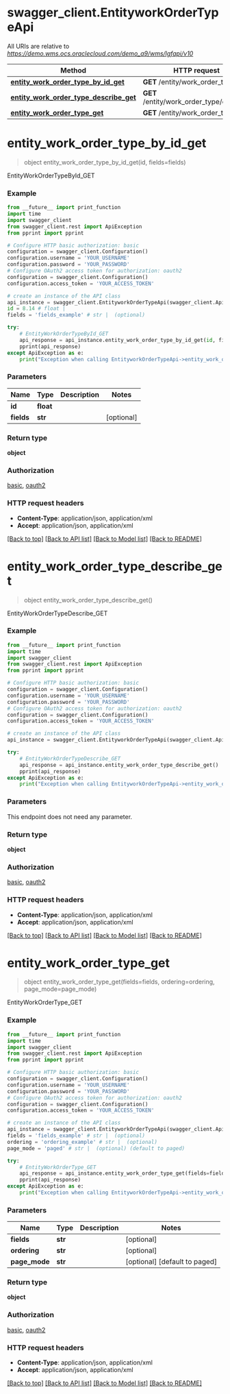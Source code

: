 # swagger_client.EntityworkOrderTypeApi

All URIs are relative to *https://demo.wms.ocs.oraclecloud.com/demo_a9/wms/lgfapi/v10*

Method | HTTP request | Description
------------- | ------------- | -------------
[**entity_work_order_type_by_id_get**](EntityworkOrderTypeApi.md#entity_work_order_type_by_id_get) | **GET** /entity/work_order_type/{id} | EntityWorkOrderTypeById_GET
[**entity_work_order_type_describe_get**](EntityworkOrderTypeApi.md#entity_work_order_type_describe_get) | **GET** /entity/work_order_type/describe | EntityWorkOrderTypeDescribe_GET
[**entity_work_order_type_get**](EntityworkOrderTypeApi.md#entity_work_order_type_get) | **GET** /entity/work_order_type | EntityWorkOrderType_GET


# **entity_work_order_type_by_id_get**
> object entity_work_order_type_by_id_get(id, fields=fields)

EntityWorkOrderTypeById_GET



### Example
```python
from __future__ import print_function
import time
import swagger_client
from swagger_client.rest import ApiException
from pprint import pprint

# Configure HTTP basic authorization: basic
configuration = swagger_client.Configuration()
configuration.username = 'YOUR_USERNAME'
configuration.password = 'YOUR_PASSWORD'
# Configure OAuth2 access token for authorization: oauth2
configuration = swagger_client.Configuration()
configuration.access_token = 'YOUR_ACCESS_TOKEN'

# create an instance of the API class
api_instance = swagger_client.EntityworkOrderTypeApi(swagger_client.ApiClient(configuration))
id = 8.14 # float | 
fields = 'fields_example' # str |  (optional)

try:
    # EntityWorkOrderTypeById_GET
    api_response = api_instance.entity_work_order_type_by_id_get(id, fields=fields)
    pprint(api_response)
except ApiException as e:
    print("Exception when calling EntityworkOrderTypeApi->entity_work_order_type_by_id_get: %s\n" % e)
```

### Parameters

Name | Type | Description  | Notes
------------- | ------------- | ------------- | -------------
 **id** | **float**|  | 
 **fields** | **str**|  | [optional] 

### Return type

**object**

### Authorization

[basic](../README.md#basic), [oauth2](../README.md#oauth2)

### HTTP request headers

 - **Content-Type**: application/json, application/xml
 - **Accept**: application/json, application/xml

[[Back to top]](#) [[Back to API list]](../README.md#documentation-for-api-endpoints) [[Back to Model list]](../README.md#documentation-for-models) [[Back to README]](../README.md)

# **entity_work_order_type_describe_get**
> object entity_work_order_type_describe_get()

EntityWorkOrderTypeDescribe_GET



### Example
```python
from __future__ import print_function
import time
import swagger_client
from swagger_client.rest import ApiException
from pprint import pprint

# Configure HTTP basic authorization: basic
configuration = swagger_client.Configuration()
configuration.username = 'YOUR_USERNAME'
configuration.password = 'YOUR_PASSWORD'
# Configure OAuth2 access token for authorization: oauth2
configuration = swagger_client.Configuration()
configuration.access_token = 'YOUR_ACCESS_TOKEN'

# create an instance of the API class
api_instance = swagger_client.EntityworkOrderTypeApi(swagger_client.ApiClient(configuration))

try:
    # EntityWorkOrderTypeDescribe_GET
    api_response = api_instance.entity_work_order_type_describe_get()
    pprint(api_response)
except ApiException as e:
    print("Exception when calling EntityworkOrderTypeApi->entity_work_order_type_describe_get: %s\n" % e)
```

### Parameters
This endpoint does not need any parameter.

### Return type

**object**

### Authorization

[basic](../README.md#basic), [oauth2](../README.md#oauth2)

### HTTP request headers

 - **Content-Type**: application/json, application/xml
 - **Accept**: application/json, application/xml

[[Back to top]](#) [[Back to API list]](../README.md#documentation-for-api-endpoints) [[Back to Model list]](../README.md#documentation-for-models) [[Back to README]](../README.md)

# **entity_work_order_type_get**
> object entity_work_order_type_get(fields=fields, ordering=ordering, page_mode=page_mode)

EntityWorkOrderType_GET



### Example
```python
from __future__ import print_function
import time
import swagger_client
from swagger_client.rest import ApiException
from pprint import pprint

# Configure HTTP basic authorization: basic
configuration = swagger_client.Configuration()
configuration.username = 'YOUR_USERNAME'
configuration.password = 'YOUR_PASSWORD'
# Configure OAuth2 access token for authorization: oauth2
configuration = swagger_client.Configuration()
configuration.access_token = 'YOUR_ACCESS_TOKEN'

# create an instance of the API class
api_instance = swagger_client.EntityworkOrderTypeApi(swagger_client.ApiClient(configuration))
fields = 'fields_example' # str |  (optional)
ordering = 'ordering_example' # str |  (optional)
page_mode = 'paged' # str |  (optional) (default to paged)

try:
    # EntityWorkOrderType_GET
    api_response = api_instance.entity_work_order_type_get(fields=fields, ordering=ordering, page_mode=page_mode)
    pprint(api_response)
except ApiException as e:
    print("Exception when calling EntityworkOrderTypeApi->entity_work_order_type_get: %s\n" % e)
```

### Parameters

Name | Type | Description  | Notes
------------- | ------------- | ------------- | -------------
 **fields** | **str**|  | [optional] 
 **ordering** | **str**|  | [optional] 
 **page_mode** | **str**|  | [optional] [default to paged]

### Return type

**object**

### Authorization

[basic](../README.md#basic), [oauth2](../README.md#oauth2)

### HTTP request headers

 - **Content-Type**: application/json, application/xml
 - **Accept**: application/json, application/xml

[[Back to top]](#) [[Back to API list]](../README.md#documentation-for-api-endpoints) [[Back to Model list]](../README.md#documentation-for-models) [[Back to README]](../README.md)


